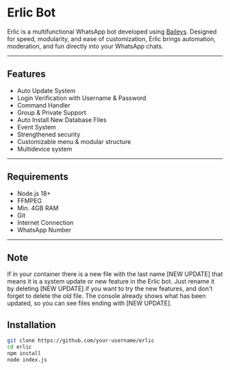 # Erlic Bot

Erlic is a multifunctional WhatsApp bot developed using [Baileys](https://github.com/kiuur/bails). Designed for speed, modularity, and ease of customization, Erlic brings automation, moderation, and fun directly into your WhatsApp chats.

---

## Features

- Auto Update System
- Login Verification with Username & Password
- Command Handler
- Group & Private Support
- Auto Install New Database Files
- Event System
- Strengthened security
- Customizable menu & modular structure
- Multidevice system

---

## Requirements

- Node.js 18+
- FFMPEG
- Min. 4GB RAM
- Git
- Internet Connection
- WhatsApp Number

---

## Note 
If in your container there is a new file with the last name [NEW UPDATE] that means it is a system update or new feature in the Erlic bot. Just rename it by deleting [NEW UPDATE] if you want to try the new features, and don't forget to delete the old file. The console already shows what has been updated, so you can see files ending with [NEW UPDATE].

## Installation

```bash
git clone https://github.com/your-username/erlic
cd erlic
npm install
node index.js
